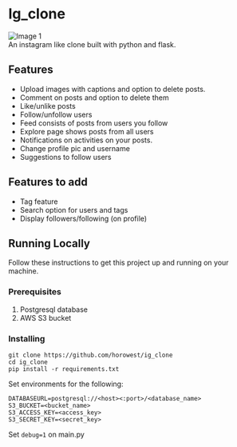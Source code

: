 # Ig_clone

![Image 1](https://raw.githubusercontent.com/horowest/ig_clone/master/flaskapp/static/cover/pic.png)  
An instagram like clone built with python and flask.

## Features

- Upload images with captions and option to delete posts.
- Comment on posts and option to delete them
- Like/unlike posts
- Follow/unfollow users
- Feed consists of posts from users you follow 
- Explore page shows posts from all users
- Notifications on activities on your posts.
- Change profile pic and username
- Suggestions to follow users

## Features to add
- Tag feature
- Search option for users and tags
- Display followers/following (on profile)

## Running Locally

Follow these instructions to get this project up and running on your machine.  

### Prerequisites
1. Postgresql database
2. AWS S3 bucket

### Installing
```
git clone https://github.com/horowest/ig_clone
cd ig_clone
pip install -r requirements.txt
```

Set environments for the following:

```
DATABASEURL=postgresql://<host><:port>/<database_name>
S3_BUCKET=<bucket_name>
S3_ACCESS_KEY=<access_key>
S3_SECRET_KEY=<secret_key>
```

Set ```debug=1``` on main.py
